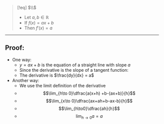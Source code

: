 >[!eq] $\\$
>- Let $a,b \in \mathbb{R}$ 
>- If $f(x) = ax + b$ 
>- Then $f'(x) = a$

___
## Proof:
- One way:
	- $y= ax +b$ is the equation of a straight line with slope $a$
	- Since the derivative is the slope of a tangent function:
	- The derivative is $\frac{dy}{dx} = a$
- Another way:
	- We use the limit definition of the derivative
	 - $$\lim_{h\to 0}\dfrac{a(x+h) +b-(ax+b)}{h}$$
	 - $$\lim_{x\to 0}\dfrac{ax+ah+b-ax-b}{h}$$
	 - $$\lim_{h\to0}\dfrac{ah}{h}$$
	 - $$\lim_{h\to 0}{a} = a$$